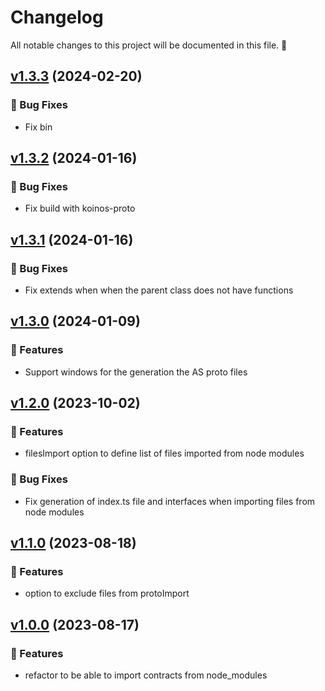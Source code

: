 # Changelog

All notable changes to this project will be documented in this file. 🤘

## [v1.3.3](https://github.com/joticajulian/koinos-precompiler-as/releases/tag/v1.3.3) (2024-02-20)

### 🐛 Bug Fixes

- Fix bin

## [v1.3.2](https://github.com/joticajulian/koinos-precompiler-as/releases/tag/v1.3.2) (2024-01-16)

### 🐛 Bug Fixes

- Fix build with koinos-proto

## [v1.3.1](https://github.com/joticajulian/koinos-precompiler-as/releases/tag/v1.3.1) (2024-01-16)

### 🐛 Bug Fixes

- Fix extends when when the parent class does not have functions

## [v1.3.0](https://github.com/joticajulian/koinos-precompiler-as/releases/tag/v1.3.0) (2024-01-09)

### 🚀 Features

- Support windows for the generation the AS proto files

## [v1.2.0](https://github.com/joticajulian/koinos-precompiler-as/releases/tag/v1.2.0) (2023-10-02)

### 🚀 Features

- filesImport option to define list of files imported from node modules

### 🐛 Bug Fixes

- Fix generation of index.ts file and interfaces when importing files from node modules

## [v1.1.0](https://github.com/joticajulian/koinos-precompiler-as/releases/tag/v1.1.0) (2023-08-18)

### 🚀 Features

- option to exclude files from protoImport

## [v1.0.0](https://github.com/joticajulian/koinos-precompiler-as/releases/tag/v1.0.0) (2023-08-17)

### 🚀 Features

- refactor to be able to import contracts from node_modules
